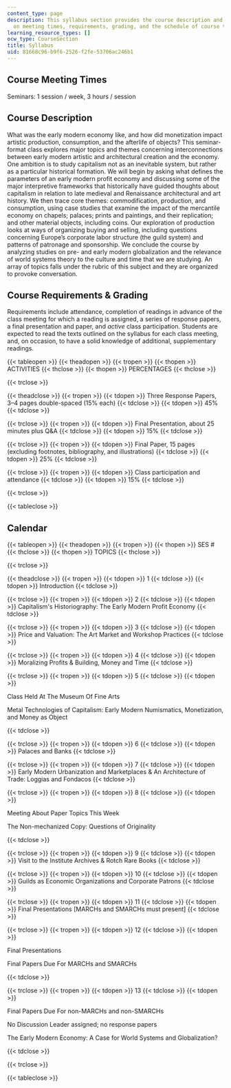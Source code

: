 ```yaml
---
content_type: page
description: This syllabus section provides the course description and information
  on meeting times, requirements, grading, and the schedule of course topics.
learning_resource_types: []
ocw_type: CourseSection
title: Syllabus
uid: 81668c96-b9f6-2526-f2fe-53706ac246b1
---
```


Course Meeting Times
--------------------

Seminars: 1 session / week, 3 hours / session

Course Description
------------------

What was the early modern economy like, and how did monetization impact artistic production, consumption, and the afterlife of objects? This seminar-format class explores major topics and themes concerning interconnections between early modern artistic and architectural creation and the economy. One ambition is to study capitalism not as an inevitable system, but rather as a particular historical formation. We will begin by asking what defines the parameters of an early modern profit economy and discussing some of the major interpretive frameworks that historically have guided thoughts about capitalism in relation to late medieval and Renaissance architectural and art history. We then trace core themes: commodification, production, and consumption, using case studies that examine the impact of the mercantile economy on chapels; palaces; prints and paintings, and their replication; and other material objects, including coins. Our exploration of production looks at ways of organizing buying and selling, including questions concerning Europe’s corporate labor structure (the guild system) and patterns of patronage and sponsorship. We conclude the course by analyzing studies on pre- and early modern globalization and the relevance of world systems theory to the culture and time that we are studying. An array of topics falls under the rubric of this subject and they are organized to provoke conversation.

Course Requirements & Grading
-----------------------------

Requirements include attendance, completion of readings in advance of the class meeting for which a reading is assigned, a series of response papers, a final presentation and paper, and _active_ class participation. Students are expected to read the texts outlined on the syllabus for each class meeting, and, on occasion, to have a solid knowledge of additional, supplementary readings.

{{< tableopen >}}
{{< theadopen >}}
{{< tropen >}}
{{< thopen >}}
ACTIVITIES
{{< thclose >}}
{{< thopen >}}
PERCENTAGES
{{< thclose >}}

{{< trclose >}}

{{< theadclose >}}
{{< tropen >}}
{{< tdopen >}}
Three Response Papers, 3–4 pages double-spaced (15% each)
{{< tdclose >}}
{{< tdopen >}}
45%
{{< tdclose >}}

{{< trclose >}}
{{< tropen >}}
{{< tdopen >}}
Final Presentation, about 25 minutes plus Q&A
{{< tdclose >}}
{{< tdopen >}}
15%
{{< tdclose >}}

{{< trclose >}}
{{< tropen >}}
{{< tdopen >}}
Final Paper, 15 pages (excluding footnotes, bibliography, and illustrations)
{{< tdclose >}}
{{< tdopen >}}
25%
{{< tdclose >}}

{{< trclose >}}
{{< tropen >}}
{{< tdopen >}}
Class participation and attendance
{{< tdclose >}}
{{< tdopen >}}
15%
{{< tdclose >}}

{{< trclose >}}

{{< tableclose >}}

Calendar
--------

{{< tableopen >}}
{{< theadopen >}}
{{< tropen >}}
{{< thopen >}}
SES #
{{< thclose >}}
{{< thopen >}}
TOPICS
{{< thclose >}}

{{< trclose >}}

{{< theadclose >}}
{{< tropen >}}
{{< tdopen >}}
1
{{< tdclose >}}
{{< tdopen >}}
Introduction
{{< tdclose >}}

{{< trclose >}}
{{< tropen >}}
{{< tdopen >}}
2
{{< tdclose >}}
{{< tdopen >}}
Capitalism's Historiography: The Early Modern Profit Economy
{{< tdclose >}}

{{< trclose >}}
{{< tropen >}}
{{< tdopen >}}
3
{{< tdclose >}}
{{< tdopen >}}
Price and Valuation: The Art Market and Workshop Practices
{{< tdclose >}}

{{< trclose >}}
{{< tropen >}}
{{< tdopen >}}
4
{{< tdclose >}}
{{< tdopen >}}
Moralizing Profits & Building, Money and Time
{{< tdclose >}}

{{< trclose >}}
{{< tropen >}}
{{< tdopen >}}
5
{{< tdclose >}}
{{< tdopen >}}


Class Held At The Museum Of Fine Arts

Metal Technologies of Capitalism: Early Modern Numismatics, Monetization, and Money as Object


{{< tdclose >}}

{{< trclose >}}
{{< tropen >}}
{{< tdopen >}}
6
{{< tdclose >}}
{{< tdopen >}}
Palaces and Banks
{{< tdclose >}}

{{< trclose >}}
{{< tropen >}}
{{< tdopen >}}
7
{{< tdclose >}}
{{< tdopen >}}
Early Modern Urbanization and Marketplaces & An Architecture of Trade: Loggias and Fondacos
{{< tdclose >}}

{{< trclose >}}
{{< tropen >}}
{{< tdopen >}}
8
{{< tdclose >}}
{{< tdopen >}}


Meeting About Paper Topics This Week

The Non-mechanized Copy: Questions of Originality


{{< tdclose >}}

{{< trclose >}}
{{< tropen >}}
{{< tdopen >}}
9
{{< tdclose >}}
{{< tdopen >}}
Visit to the Institute Archives & Rotch Rare Books
{{< tdclose >}}

{{< trclose >}}
{{< tropen >}}
{{< tdopen >}}
10
{{< tdclose >}}
{{< tdopen >}}
Guilds as Economic Organizations and Corporate Patrons
{{< tdclose >}}

{{< trclose >}}
{{< tropen >}}
{{< tdopen >}}
11
{{< tdclose >}}
{{< tdopen >}}
Final Presentations \[MARCHs and SMARCHs must present\]
{{< tdclose >}}

{{< trclose >}}
{{< tropen >}}
{{< tdopen >}}
12
{{< tdclose >}}
{{< tdopen >}}


Final Presentations

Final Papers Due For MARCHs and SMARCHs


{{< tdclose >}}

{{< trclose >}}
{{< tropen >}}
{{< tdopen >}}
13
{{< tdclose >}}
{{< tdopen >}}


Final Papers Due For non-MARCHs and non-SMARCHs

No Discussion Leader assigned; no response papers

The Early Modern Economy: A Case for World Systems and Globalization?


{{< tdclose >}}

{{< trclose >}}

{{< tableclose >}}